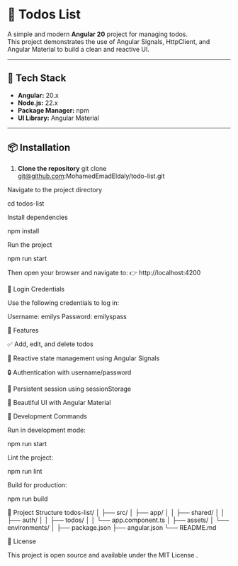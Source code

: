 # 📝 Todos List

A simple and modern **Angular 20** project for managing todos.  
This project demonstrates the use of Angular Signals, HttpClient, and Angular Material to build a clean and reactive UI.

---

## 🚀 Tech Stack

- **Angular:** 20.x  
- **Node.js:** 22.x  
- **Package Manager:** npm  
- **UI Library:** Angular Material  

---

## 📦 Installation

1. **Clone the repository**
git clone git@github.com:MohamedEmadEldaly/todo-list.git


Navigate to the project directory

cd todos-list


Install dependencies

npm install


Run the project

npm run start


Then open your browser and navigate to:
👉 http://localhost:4200

🔑 Login Credentials

Use the following credentials to log in:

Username: emilys
Password: emilyspass

🧠 Features

✅ Add, edit, and delete todos

📶 Reactive state management using Angular Signals

🔒 Authentication with username/password

💾 Persistent session using sessionStorage

🎨 Beautiful UI with Angular Material

🧰 Development Commands

Run in development mode:

npm run start


Lint the project:

npm run lint


Build for production:

npm run build

📂 Project Structure
todos-list/
│
├── src/
│   ├── app/
│   │   ├── shared/
│   │   ├── auth/
│   │   ├── todos/
│   │   └── app.component.ts
│   ├── assets/
│   └── environments/
│
├── package.json
├── angular.json
└── README.md

📄 License

This project is open source and available under the MIT License
.